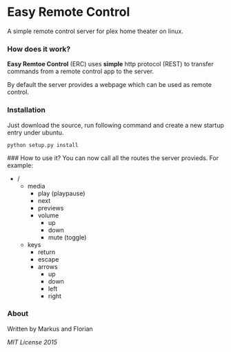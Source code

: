 # Easy Remote Control
A simple remote control server for plex home theater on linux.

### How does it work?
**Easy Remtoe Control** (ERC) uses **simple** http protocol (REST) to transfer commands from a remote control app to the server.

By default the server provides a webpage which can be used as remote control.

### Installation
Just download the source, run following command and create a new startup entry under ubuntu.

```
python setup.py install
```

### How to use it?
You can now call all the routes the server provieds. For example:

* /
	* media
  		* play (playpause)
  		* next
  		* previews
  		* volume
	  		* up
	  		* down
	  		* mute (toggle)
  	* keys
  		* return
  		* escape
  		* arrows
	  		* up
	  		* down
	  		* left
	  		* right

### About
Written by Markus and Florian

*MIT License 2015*
 